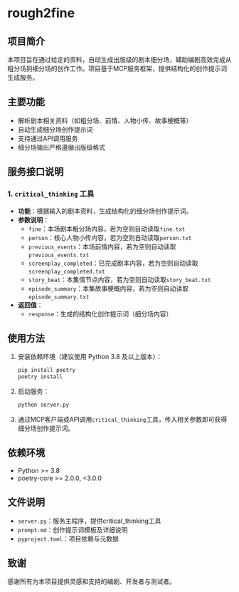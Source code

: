 # rough2fine

## 项目简介

本项目旨在通过给定的资料，自动生成出版级的剧本细分场，辅助编剧高效完成从粗分场到细分场的创作工作。项目基于MCP服务框架，提供结构化的创作提示词生成服务。

## 主要功能
- 解析剧本相关资料（如粗分场、前情、人物小传、故事梗概等）
- 自动生成细分场创作提示词
- 支持通过API调用服务
- 细分场输出严格遵循出版级格式

## 服务接口说明

### 1. `critical_thinking` 工具
- **功能**：根据输入的剧本资料，生成结构化的细分场创作提示词。
- **参数说明**：
  - `fine`：本场剧本粗分场内容，若为空则自动读取`fine.txt`
  - `person`：核心人物小传内容，若为空则自动读取`person.txt`
  - `previous_events`：本场前情内容，若为空则自动读取`previous_events.txt`
  - `screenplay_completed`：已完成剧本内容，若为空则自动读取`screenplay_completed.txt`
  - `story_beat`：本集情节点内容，若为空则自动读取`story_beat.txt`
  - `episode_summary`：本集故事梗概内容，若为空则自动读取`episode_summary.txt`
- **返回值**：
  - `response`：生成的结构化创作提示词（细分场内容）

## 使用方法

1. 安装依赖环境（建议使用 Python 3.8 及以上版本）：
   ```bash
   pip install poetry
   poetry install
   ```
2. 启动服务：
   ```bash
   python server.py
   ```
3. 通过MCP客户端或API调用`critical_thinking`工具，传入相关参数即可获得细分场创作提示词。

## 依赖环境
- Python >= 3.8
- poetry-core >= 2.0.0, <3.0.0

## 文件说明
- `server.py`：服务主程序，提供critical_thinking工具
- `prompt.md`：创作提示词模板及详细说明
- `pyproject.toml`：项目依赖与元数据

## 致谢
感谢所有为本项目提供灵感和支持的编剧、开发者与测试者。 